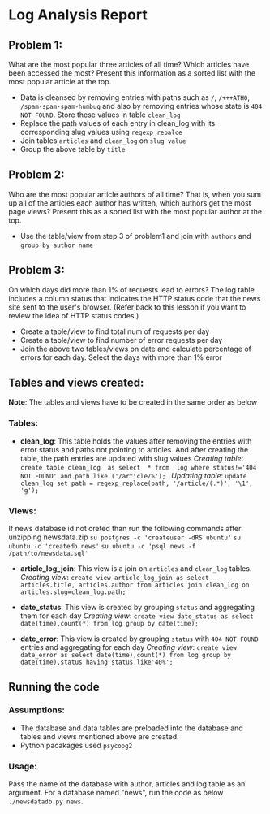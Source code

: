# Log Analysis Report

## Problem 1:
What are the most popular three articles of all time? Which articles have been accessed the most? Present this information as a sorted list with the most popular article at the top.

* Data is cleansed by removing entries with paths such as ```/```, ```/+++ATH0```, ```/spam-spam-spam-humbug``` and also
  by removing entries whose state is ```404 NOT FOUND```. Store these values in table `clean_log`
* Replace the path values of each entry in clean_log with its corresponding slug values using `regexp_repalce`
* Join tables `articles` and `clean_log` on `slug value`
* Group the above table by `title`
    
## Problem 2:
Who are the most popular article authors of all time? That is, when you sum up all of the articles each author has written, which authors get the most page views? Present this as a sorted list with the most popular author at the top.

* Use the table/view from step 3 of problem1 and join with `authors` and `group by author name`
     
## Problem 3:
On which days did more than 1% of requests lead to errors? The log table includes a column status that indicates the HTTP status code that the news site sent to the user's browser. (Refer back to this lesson if you want to review the idea of HTTP status codes.)

* Create a table/view to find total num of requests per day
* Create a table/view to find number of error requests per day
* Join the above two tables/views on date and calculate percentage of errors for each day. Select the days with more than 1% error

## Tables and views created:
**Note**: The tables and views have to be created in the same order as below
     
###      Tables:
* **clean_log**: This table holds the values after removing the entries with error status and paths not pointing to articles. And after creating the table, the path entries are updated with slug values
*Creating table*:
`create table clean_log  as select  * from  log where status!='404 NOT FOUND' and path like ('/article/%');
`
*Updating table*:
`update clean_log set path = regexp_replace(path, '/article/(.*)', '\1', 'g');`

###     Views:
If news database id not creted than run the following commands after unzipping newsdata.zip
    `su postgres -c 'createuser -dRS ubuntu'`
    `su ubuntu -c 'createdb news'`
    `su ubuntu -c 'psql news -f /path/to/newsdata.sql'`
    
* **article_log_join**: This view is a join on `articles` and `clean_log` tables.
*Creating view*:
`create view article_log_join as select articles.title, articles.author from articles join clean_log on articles.slug=clean_log.path;`
    
* **date_status**: This view is created by grouping `status` and aggregating them for each day
*Creating view*:
`create view date_status as select date(time),count(*) from log group by date(time);`

* **date_error**: This view is created by grouping `status` with `404 NOT FOUND` entries and aggregating for each day
*Creating view*:
`create view date_error as select date(time),count(*) from log group by date(time),status having status like'40%';`

## Running the code
    
###     Assumptions:
* The database and data tables are preloaded into the database and tables and views mentioned above are created.
* Python pacakages used `psycopg2`
    
###     Usage:
Pass the name of the database with author, articles and log table as an argument. 
For a database named "news", run the code as below
    `./newsdatadb.py news`.
